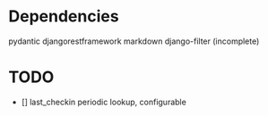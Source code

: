 # Dependencies
pydantic
djangorestframework
markdown
django-filter
(incomplete)

# TODO

- [] last_checkin periodic lookup, configurable